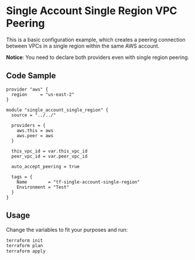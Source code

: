 # Single Account Single Region VPC Peering

This is a basic configuration example, which creates a peering connection between VPCs in a single region within the same AWS account.

**Notice**: You need to declare both providers even with single region peering.

## Code Sample

```
provider "aws" {
  region     = "us-east-2"
}

module "single_account_single_region" {
  source = "../../"

  providers = {
    aws.this = aws
    aws.peer = aws
  }

  this_vpc_id = var.this_vpc_id
  peer_vpc_id = var.peer_vpc_id

  auto_accept_peering = true

  tags = {
    Name        = "tf-single-account-single-region"
    Environment = "Test"
  }
}
```

## Usage

Change the variables to fit your purposes and run:

```bash
terraform init
terraform plan
terraform apply
```
